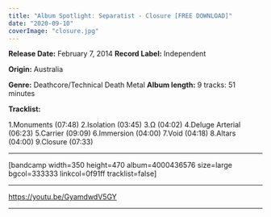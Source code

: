 ```yaml
---
title: "Album Spotlight: Separatist - Closure [FREE DOWNLOAD]"
date: "2020-09-10"
coverImage: "closure.jpg"
---
```


**Release Date:** February 7, 2014 **Record Label:** Independent

**Origin:** Australia

**Genre:** Deathcore/Technical Death Metal **Album length:** 9 tracks: 51 minutes

**Tracklist:**

1.Monuments (07:48) 2.Isolation (03:45) 3.Ω (04:02) 4.Deluge Arterial (06:23) 5.Carrier (09:09) 6.Immersion (04:00) 7.Void (04:18) 8.Altars (04:00) 9.Closure (07:33)

* * *

\[bandcamp width=350 height=470 album=4000436576 size=large bgcol=333333 linkcol=0f91ff tracklist=false\]

* * *

https://youtu.be/GyamdwdV5GY

* * *

